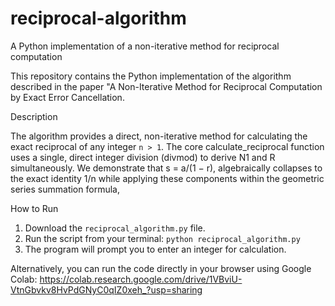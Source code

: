 # reciprocal-algorithm
A Python implementation of a non-iterative method for reciprocal computation

This repository contains the Python implementation of the algorithm described in the paper "A Non-Iterative Method for Reciprocal Computation by Exact Error Cancellation.

Description

The algorithm provides a direct, non-iterative method for calculating the exact reciprocal of any integer `n > 1`. The core calculate_reciprocal function uses a single, direct integer division (divmod) to derive N1 and R simultaneously.
We demonstrate that s = a/(1 − r), algebraically collapses to the exact identity 1/n while applying these components within the geometric series summation formula,

How to Run

1.  Download the `reciprocal_algorithm.py` file.
2.  Run the script from your terminal: `python reciprocal_algorithm.py`
3.  The program will prompt you to enter an integer for calculation.

Alternatively, you can run the code directly in your browser using Google Colab:
https://colab.research.google.com/drive/1VBviU-VtnGbvkv8HvPdGNyC0qIZ0xeh_?usp=sharing
